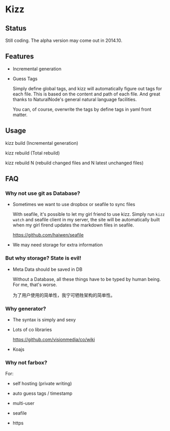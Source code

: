 # Kizz

## Status

Still coding. The alpha version may come out in 2014.10.

## Features

- Incremental generation

- Guess Tags

    Simply define global tags, and kizz will automatically figure out tags for each file. This is based on the content and path of each file. And great thanks to NaturalNode's general natural language facilities.

    You can, of course, overwrite the tags by define tags in yaml front matter.

## Usage

kizz build (Incremental generation)

kizz rebuild (Total rebuild)

kizz rebuild N (rebuild changed files and  N latest unchanged files)

## FAQ

### Why not use git as Database?

- Sometimes we want to use dropbox or seafile to sync files

    With seafile, it's possible to let my girl friend to use kizz. Simply run `kizz watch` and seafile client in my server, the site will be automatically built when my girl firend updates the markdown files in seafile.

    https://github.com/haiwen/seafile

- We may need storage for extra information

### But why storage? State is evil!

- Meta Data should be saved in DB

    Without a Database, all these things have to be typed by human being.
    For me, that's worse.

    为了用户使用的简单性，我宁可牺牲架构的简单性。

### Why generator?

- The syntax is simply and sexy

- Lots of co libraries

    https://github.com/visionmedia/co/wiki

- Koajs

### Why not farbox?

For:

- self hosting (private writing)

- auto guess tags / timestamp

- multi-user

- seafile

- https
